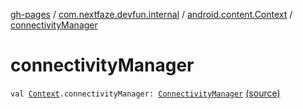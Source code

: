 [gh-pages](../../index.md) / [com.nextfaze.devfun.internal](../index.md) / [android.content.Context](index.md) / [connectivityManager](.)

# connectivityManager

`val `[`Context`](https://developer.android.com/reference/android/content/Context.html)`.connectivityManager: `[`ConnectivityManager`](https://developer.android.com/reference/android/net/ConnectivityManager.html) [(source)](https://github.com/NextFaze/dev-fun/tree/master/devfun/src/main/java/com/nextfaze/devfun/internal/ContextExt.kt#L15)